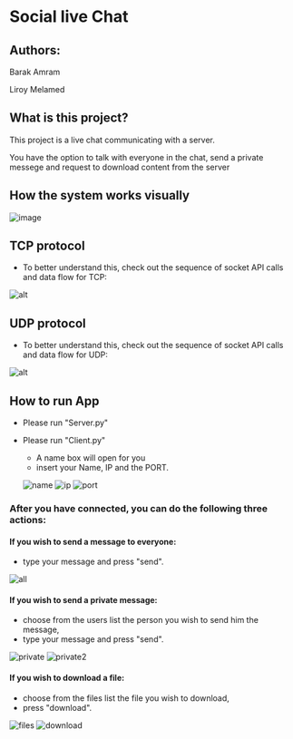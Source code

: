 # Social live Chat

## Authors:

Barak Amram

Liroy Melamed

## What is this project?

This project is a live chat communicating with a server.

You have the option to talk with everyone in the chat, send a private messege and request to download content from the server
## How the system works visually
![image](https://user-images.githubusercontent.com/92720540/156797578-839c22df-a404-4f53-98ad-ddb79adf06a3.png)

## TCP protocol
* To better understand this, check out the sequence of socket API calls and data flow for TCP:
  
![alt](https://files.realpython.com/media/sockets-tcp-flow.1da426797e37.jpg)

## UDP protocol
* To better understand this, check out the sequence of socket API calls and data flow for UDP:
  
![alt](https://media.geeksforgeeks.org/wp-content/uploads/UDP.png)


## How to run App
  * Please run "Server.py"
  * Please run "Client.py"
      * A name box will open for you
      * insert your Name, IP and the PORT.
      
      ![name](https://user-images.githubusercontent.com/74139212/185783409-010f9069-037d-49db-8fc7-9684e0d29a92.png)
      ![ip](https://user-images.githubusercontent.com/74139212/185783417-e5c8190e-4853-4591-be3c-4efc6d600ace.png)
      ![port](https://user-images.githubusercontent.com/74139212/185783425-196eb731-cf40-42c6-8f84-1542c3c5d332.png)   

### After you have connected, you can do the following three actions:
#### If you wish to send a message to everyone: 
  * type your message and press "send".

![all](https://user-images.githubusercontent.com/74139212/185784498-5a7a472b-70b8-4a97-b063-4921e625fb6d.png)


#### If you wish to send a private message: 
  * choose from the users list the person you wish to send him the message, 
  * type your message and press "send".

![private](https://user-images.githubusercontent.com/74139212/185784480-6f59f8fd-8f94-4ce6-85f5-7d05d09942c6.png)
![private2](https://user-images.githubusercontent.com/74139212/185784487-5d0cd52e-fcdb-42c4-9892-28531111f2a1.png)


#### If you wish to download a file: 
  * choose from the files list the file you wish to download, 
  * press "download".

![files](https://user-images.githubusercontent.com/74139212/185784451-37cff860-0c7d-4c02-9b96-90c3a97a931e.png)
![download](https://user-images.githubusercontent.com/74139212/185784463-93a7e21a-fd21-44b2-88e8-5b8a148deb9a.png)

